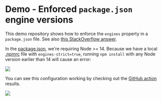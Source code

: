 # Demo - Enforced `package.json` engine versions

This demo repository shows how to enforce the `engines` property in a `package.json` file. See also
[this StackOverflow answer](https://stackoverflow.com/a/68653111/808678).

In the [package.json](https://github.com/blimmer/enforced-package-json-engines/blob/main/package.json), we're requiring
Node >= 14. Because we have a local [.npmrc](https://github.com/blimmer/enforced-package-json-engines/blob/main/.npmrc)
file with `engines-strict=true`, running `npm install` with any Node version earlier than 14 will cause an error:

![](https://i.imgur.com/T3w1fC8.png)

You can see this configuration working by checking out the
[GitHub action](https://github.com/blimmer/enforced-package-json-engines/actions/workflows/npm-enforced-engines.yml)
results.

![](https://i.imgur.com/Pn6AvNr.png)
